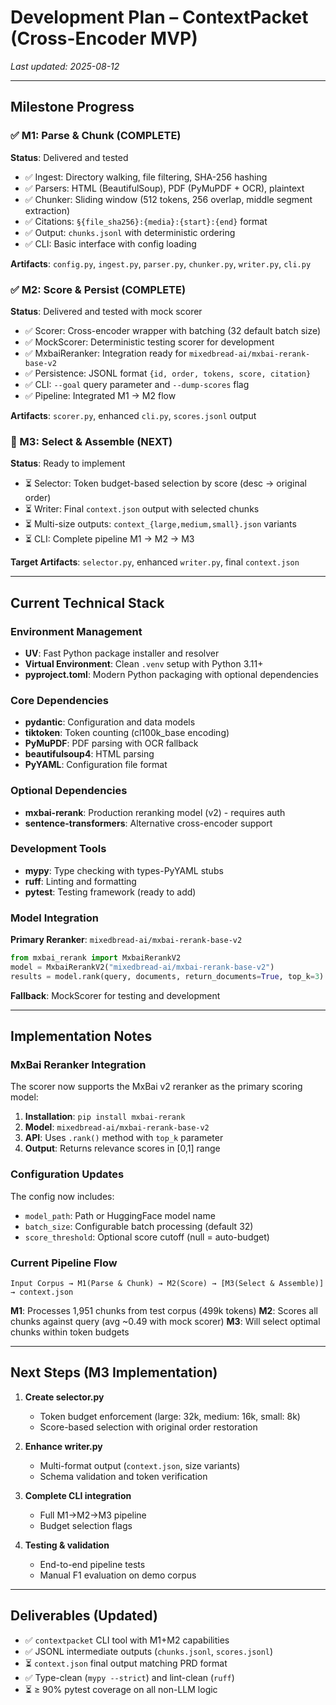 # Development Plan – ContextPacket (Cross-Encoder MVP)

_Last updated: 2025-08-12_

---

## Milestone Progress

### ✅ M1: Parse & Chunk (COMPLETE)
**Status**: Delivered and tested
- ✅ Ingest: Directory walking, file filtering, SHA-256 hashing
- ✅ Parsers: HTML (BeautifulSoup), PDF (PyMuPDF + OCR), plaintext
- ✅ Chunker: Sliding window (512 tokens, 256 overlap, middle segment extraction)
- ✅ Citations: `§{file_sha256}:{media}:{start}:{end}` format
- ✅ Output: `chunks.jsonl` with deterministic ordering
- ✅ CLI: Basic interface with config loading

**Artifacts**: `config.py`, `ingest.py`, `parser.py`, `chunker.py`, `writer.py`, `cli.py`

### ✅ M2: Score & Persist (COMPLETE)
**Status**: Delivered and tested with mock scorer
- ✅ Scorer: Cross-encoder wrapper with batching (32 default batch size)
- ✅ MockScorer: Deterministic testing scorer for development
- ✅ MxbaiReranker: Integration ready for `mixedbread-ai/mxbai-rerank-base-v2`
- ✅ Persistence: JSONL format `{id, order, tokens, score, citation}`
- ✅ CLI: `--goal` query parameter and `--dump-scores` flag
- ✅ Pipeline: Integrated M1 → M2 flow

**Artifacts**: `scorer.py`, enhanced `cli.py`, `scores.jsonl` output

### 🔄 M3: Select & Assemble (NEXT)
**Status**: Ready to implement
- ⏳ Selector: Token budget-based selection by score (desc → original order)
- ⏳ Writer: Final `context.json` output with selected chunks
- ⏳ Multi-size outputs: `context_{large,medium,small}.json` variants
- ⏳ CLI: Complete pipeline M1 → M2 → M3

**Target Artifacts**: `selector.py`, enhanced `writer.py`, final `context.json`

---

## Current Technical Stack

### Environment Management
- **UV**: Fast Python package installer and resolver
- **Virtual Environment**: Clean `.venv` setup with Python 3.11+
- **pyproject.toml**: Modern Python packaging with optional dependencies

### Core Dependencies
- **pydantic**: Configuration and data models
- **tiktoken**: Token counting (cl100k_base encoding)
- **PyMuPDF**: PDF parsing with OCR fallback
- **beautifulsoup4**: HTML parsing
- **PyYAML**: Configuration file format

### Optional Dependencies
- **mxbai-rerank**: Production reranking model (v2) - requires auth
- **sentence-transformers**: Alternative cross-encoder support

### Development Tools
- **mypy**: Type checking with types-PyYAML stubs
- **ruff**: Linting and formatting
- **pytest**: Testing framework (ready to add)

### Model Integration
**Primary Reranker**: `mixedbread-ai/mxbai-rerank-base-v2`
```python
from mxbai_rerank import MxbaiRerankV2
model = MxbaiRerankV2("mixedbread-ai/mxbai-rerank-base-v2")
results = model.rank(query, documents, return_documents=True, top_k=3)
```

**Fallback**: MockScorer for testing and development

---

## Implementation Notes

### MxBai Reranker Integration
The scorer now supports the MxBai v2 reranker as the primary scoring model:

1. **Installation**: `pip install mxbai-rerank`
2. **Model**: `mixedbread-ai/mxbai-rerank-base-v2`
3. **API**: Uses `.rank()` method with `top_k` parameter
4. **Output**: Returns relevance scores in [0,1] range

### Configuration Updates
The config now includes:
- `model_path`: Path or HuggingFace model name
- `batch_size`: Configurable batch processing (default 32)
- `score_threshold`: Optional score cutoff (null = auto-budget)

### Current Pipeline Flow
```
Input Corpus → M1(Parse & Chunk) → M2(Score) → [M3(Select & Assemble)] → context.json
```

**M1**: Processes 1,951 chunks from test corpus (499k tokens)
**M2**: Scores all chunks against query (avg ~0.49 with mock scorer)
**M3**: Will select optimal chunks within token budgets

---

## Next Steps (M3 Implementation)

1. **Create selector.py**
   - Token budget enforcement (large: 32k, medium: 16k, small: 8k)
   - Score-based selection with original order restoration
   
2. **Enhance writer.py**
   - Multi-format output (`context.json`, size variants)
   - Schema validation and token verification
   
3. **Complete CLI integration**
   - Full M1→M2→M3 pipeline
   - Budget selection flags
   
4. **Testing & validation**
   - End-to-end pipeline tests
   - Manual F1 evaluation on demo corpus

---

## Deliverables (Updated)
- ✅ `contextpacket` CLI tool with M1+M2 capabilities
- ✅ JSONL intermediate outputs (`chunks.jsonl`, `scores.jsonl`)
- ⏳ `context.json` final output matching PRD format
- ✅ Type-clean (`mypy --strict`) and lint-clean (`ruff`)
- ⏳ ≥ 90% pytest coverage on all non-LLM logic
